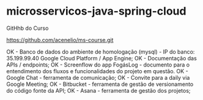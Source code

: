 # microsservicos-java-spring-cloud


GitHhb do Curso

https://github.com/acenelio/ms-course.git




OK - Banco de dados do ambiente de homologação (mysql) -  IP do banco:  35.199.99.40
Google Cloud Platform / App Engine;
OK - Documentação das APIs / endpoints;
OK - Screenflow do app FogásLog - documento para o entendimento dos fluxos e funcionalidades do projeto em questão.
OK - Google Chat -  ferramenta de comunicação;
OK - Convite para a daily via Google Meeting;
OK - Bitbucket - ferramenta de gestão de versionamento do código fonte da API;
OK - Asana - ferramenta de gestão dos projetos;
